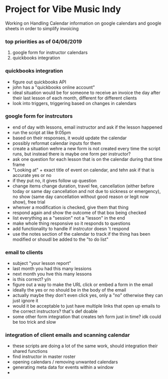 # Project for Vibe Music Indy 
Working on Handling Calendar information on google calendars and google sheets in order to simplify invoicing

### top priorities as of 04/06/2019
1. google form for instructor calendars
2. quickbooks integration 

### quickbooks integration 
- figure out quickbooks API 
- john has a "quickbooks online account" 
- ideal situation would be for someone to receive an invoice the 
day after their last lesson of each month, different for 
different clients
- look into triggers, triggering based on changes in 
calendars 

### google form for instrcutors
- end of day with lessons, email instructor and ask if the lesson 
happened
- run the script at like 9:05pm 
- based on their responses, it would update the calendar 
- possibly reformat calendar inputs for them 
- create a situation wehre a new form is not created every time 
the script runs, but instead there is maybe one form per 
instructor? 
- ask one question for each lesson that is on the calendar during 
that time frame
- "Looking at" + exact title of event on calendar, and tehn ask 
if that is accurate yes or no
- if they put no, it gives follow up question
- change items change duration, travel fee, cancellation (either 
before today or same day cancellation and not due to sickness or 
emergency), no show (same day cancellation without good reason 
or legit now show), free trial  
- whenver a modification is checked, give them that thing
- respond again and show the outcome of that box being checked 
- list everything as a "session" not a "lesson" in the end 
- make whole thing responsive so it responds to questions
- add functionality to handle if instrcutor doesn
't respond 
- use the notes section of the calendar to track if the thing 
has been modified or shoudl be added to the "to do list" 

### email to clients
- subject "your lesson report" 
- last month you had this many lessions
- next month you hve this many lessons
- is this correct? y/n
- figure out a way to make the URL click or embed a form in the email
- ideally the yes or no should be in the body of the email 
- actually maybe they don't even click yes, only a "no" otherwise they can just ignore it 
- would it be acceptable to just have multiple links that open up emails 
to the correct instructors? that's def doable
- some other form integration that creates teh form just in time? idk 
could be too trick and slow 

### integration of client emails and scanning calendar
- these scripts are doing a lot of the same work, should integration 
their shared functions
- find instructor in master roster
- opening calendars / removing unwanted calendars
- generating meta data for events within a window 
- 
